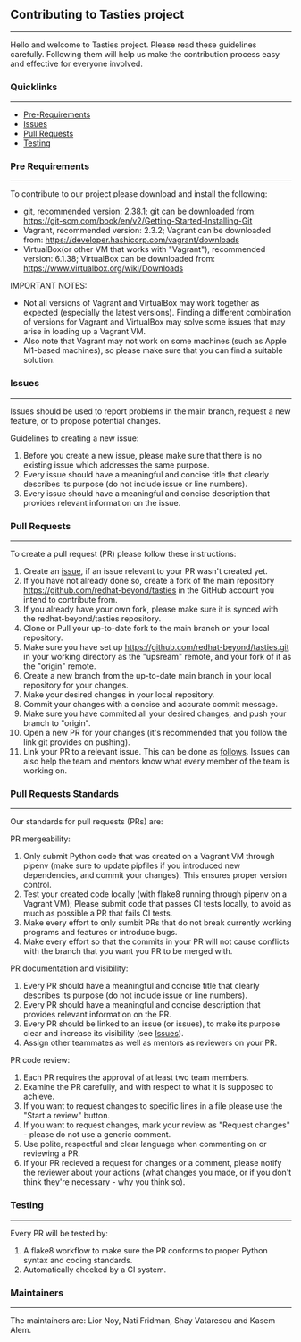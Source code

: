 ## Contributing to Tasties project

---

Hello and welcome to Tasties project. 
Please read these guidelines carefully. Following them will help us make
the contribution process easy and effective for everyone involved.



### Quicklinks

---

- [Pre-Requirements](#pre-requirements)
- [Issues](#issues)
- [Pull Requests](#pull-requests)
- [Testing](#testing)


### Pre Requirements

---

To contribute to our project please download and install the following:

- git, recommended version: 2.38.1;
   git can be downloaded from: https://git-scm.com/book/en/v2/Getting-Started-Installing-Git
- Vagrant, recommended version: 2.3.2;
   Vagrant can be downloaded from: https://developer.hashicorp.com/vagrant/downloads
- VirtualBox(or other VM that works with "Vagrant"), recommended version: 6.1.38;
   VirtualBox can be downloaded from: https://www.virtualbox.org/wiki/Downloads

IMPORTANT NOTES:

- Not all versions of Vagrant and VirtualBox may work together as expected (especially the latest versions).
Finding a different combination of versions for Vagrant and VirtualBox may solve some issues that may arise in loading up
a Vagrant VM.
- Also note that Vagrant may not work on some machines (such as Apple M1-based machines), so please make sure that
you can find a suitable solution.

### Issues

---

Issues should be used to report problems in the main branch, request a new feature, or to propose potential changes.

Guidelines to creating a new issue:

1. Before you create a new issue, please make sure that there is no existing issue which addresses the same purpose.
2. Every issue should have a meaningful and concise title that clearly describes its purpose (do not include issue or line numbers).
3. Every issue should have a meaningful and concise description that provides relevant information on the issue.


### Pull Requests

---

To create a pull request (PR) please follow these instructions:

1. Create an [issue](#Issues), if an issue relevant to your PR wasn't created yet.
2. If you have not already done so, create a fork of the main repository https://github.com/redhat-beyond/tasties in the GitHub account you intend to contribute from.
3. If you already have your own fork, please make sure it is synced with the redhat-beyond/tasties repository.
4. Clone or Pull your up-to-date fork to the main branch on your local repository.
5. Make sure you have set up https://github.com/redhat-beyond/tasties.git in your working directory as the "upsream" remote, and your 
   fork of it as the "origin" remote.
6. Create a new branch from the up-to-date main branch in your local repository for your changes.
7. Make your desired changes in your local repository.
8. Commit your changes with a concise and accurate commit message.
9. Make sure you have commited all your desired changes, and push your branch to "origin".
10. Open a new PR for your changes (it's recommended that you follow the link git provides on pushing).
11. Link your PR to a relevant issue. This can be done as [follows](#https://docs.github.com/en/get-started/writing-on-github/working-with-advanced-formatting/using-keywords-in-issues-and-pull-requests).
    Issues can also help the team and mentors know what every member of the team is working on.

### Pull Requests Standards

---
Our standards for pull requests (PRs) are:

PR mergeability:

1. Only submit Python code that was created on a Vagrant VM through pipenv (make sure to update pipfiles if you introduced new dependencies, and commit your changes).
   This ensures proper version control.
2. Test your created code locally (with flake8 running through pipenv on a Vagrant VM); Please submit code that passes CI tests locally,
   to avoid as much as possible a PR that fails CI tests.
3. Make every effort to only sumbit PRs that do not break currently working programs and features or introduce bugs.
4. Make every effort so that the commits in your PR will not cause conflicts with the branch that you want you PR to be merged with.

PR documentation and visibility:

1. Every PR should have a meaningful and concise title that clearly describes its purpose (do not include issue or line numbers).
2. Every PR should have a meaningful and concise description that provides relevant information on the PR.
3. Every PR should be linked to an issue (or issues), to make its purpose clear and increase its visibility (see [Issues](#issues)).
4. Assign other teammates as well as mentors as reviewers on your PR.

PR code review:

1. Each PR requires the approval of at least two team members. 
2. Examine the PR carefully, and with respect to what it is supposed to achieve.
3. If you want to request changes to specific lines in a file please use the "Start a review" button.
4. If you want to request changes, mark your review as "Request changes" - please do not use a generic comment.
5. Use polite, respectful and clear language when commenting on or reviewing a PR.
6. If your PR recieved a request for changes or a comment, please notify the reviewer about your actions
   (what changes you made, or if you don't think they're necessary - why you think so).


### Testing

---

Every PR will be tested by:
1. A flake8 workflow to make sure the PR conforms to proper Python syntax and coding standards.
2. Automatically checked by a CI system.


### Maintainers 

---

The maintainers are: 
Lior Noy, Nati Fridman, Shay Vatarescu and Kasem Alem.
